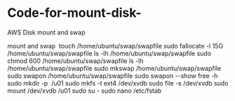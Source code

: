 # Code-for-mount-disk-
AWS Disk mount and swap 

mount and swap  touch /home/ubuntu/swap/swapfile
sudo fallocate -l 15G /home/ubuntu/swap/swapfile
ls -lh /home/ubuntu/swap/swapfile
sudo chmod 600 /home/ubuntu/swap/swapfile
ls -lh /home/ubuntu/swap/swapfile
sudo mkswap /home/ubuntu/swap/swapfile
sudo swapon /home/ubuntu/swap/swapfile
sudo swapon --show
free -h   sudo mkdir -p  /u01
sudo mkfs -t ext4 /dev/xvdb
sudo file -s /dev/xvdb
sudo mount /dev/xvdb /u01
sudo su -
sudo nano /etc/fstab
